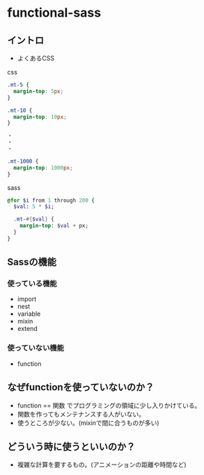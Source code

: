# functional-sass

## イントロ

* よくあるCSS

css

```css
.mt-5 {
  margin-top: 5px;
}

.mt-10 {
  margin-top: 10px;
}

・
・
・

.mt-1000 {
  margin-top: 1000px;
}
```

sass

```sass
@for $i from 1 through 200 {
  $val: 5 * $i;

  .mt-#{$val} {
    margin-top: $val + px;
  }
}
```

## Sassの機能

### 使っている機能

* import
* nest
* variable
* mixin
* extend

### 使っていない機能

* function

## なぜfunctionを使っていないのか？

* function == 関数 でプログラミングの領域に少し入りかけている。
* 関数を作ってもメンテナンスする人がいない。
* 使うところが少ない。(mixinで間に合うものが多い)

## どういう時に使うといいのか？

* 複雑な計算を要するもの。(アニメーションの距離や時間など)
